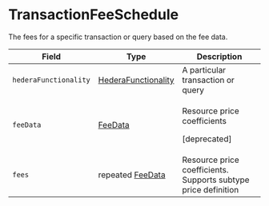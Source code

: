 # TransactionFeeSchedule

The fees for a specific transaction or query based on the fee data.

| Field                 | Type                                            | Description                                                    |
| --------------------- | ----------------------------------------------- | -------------------------------------------------------------- |
| `hederaFunctionality` | ​[HederaFunctionality](hederafunctionality.md)​ | A particular transaction or query                              |
| `feeData`             | ​[FeeData](feedata.md)​                         | <p>Resource price coefficients</p><p>[deprecated]</p>             |
| `fees`                | repeated [FeeData](feedata.md)                  | Resource price coefficients. Supports subtype price definition |

#### &#x20;<a href="#undefined" id="undefined"></a>

